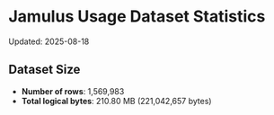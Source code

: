 # Jamulus Usage Dataset Statistics

Updated: 2025-08-18

## Dataset Size
- **Number of rows**: 1,569,983
- **Total logical bytes**: 210.80 MB (221,042,657 bytes)
